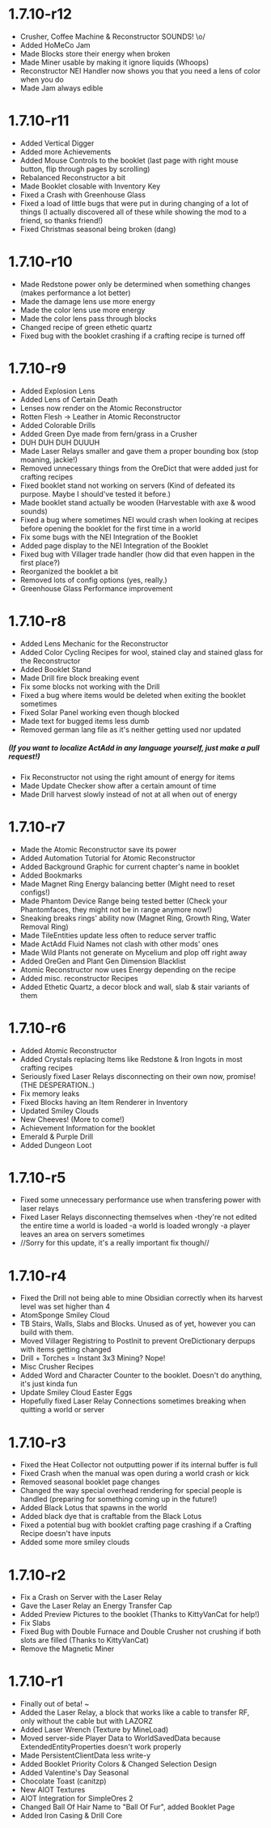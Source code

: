 # 1.7.10-r12
- Crusher, Coffee Machine & Reconstructor SOUNDS! \o/
- Added HoMeCo Jam
- Made Blocks store their energy when broken
- Made Miner usable by making it ignore liquids (Whoops)
- Reconstructor NEI Handler now shows you that you need a lens of color when you do
- Made Jam always edible

# 1.7.10-r11
- Added Vertical Digger
- Added more Achievements
- Added Mouse Controls to the booklet (last page with right mouse button, flip through pages by scrolling)
- Rebalanced Reconstructor a bit
- Made Booklet closable with Inventory Key
- Fixed a Crash with Greenhouse Glass
- Fixed a load of little bugs that were put in during changing of a lot of things (I actually discovered all of these while showing the mod to a friend, so thanks friend!)
- Fixed Christmas seasonal being broken (dang)

# 1.7.10-r10
- Made Redstone power only be determined when something changes (makes performance a lot better)
- Made the damage lens use more energy
- Made the color lens use more energy
- Made the color lens pass through blocks
- Changed recipe of green ethetic quartz
- Fixed bug with the booklet crashing if a crafting recipe is turned off

# 1.7.10-r9
- Added Explosion Lens
- Added Lens of Certain Death
- Lenses now render on the Atomic Reconstructor
- Rotten Flesh -> Leather in Atomic Reconstructor
- Added Colorable Drills
- Added Green Dye made from fern/grass in a Crusher
- DUH DUH DUH DUUUH
- Made Laser Relays smaller and gave them a proper bounding box (stop moaning, jackie!)
- Removed unnecessary things from the OreDict that were added just for crafting recipes
- Fixed booklet stand not working on servers (Kind of defeated its purpose. Maybe I should've tested it before.)
- Made booklet stand actually be wooden (Harvestable with axe & wood sounds)
- Fixed a bug where sometimes NEI would crash when looking at recipes before opening the booklet for the first time in a world
- Fix some bugs with the NEI Integration of the Booklet
- Added page display to the NEI Integration of the Booklet
- Fixed bug with Villager trade handler (how did that even happen in the first place?)
- Reorganized the booklet a bit
- Removed lots of config options (yes, really.)
- Greenhouse Glass Performance improvement

# 1.7.10-r8
- Added Lens Mechanic for the Reconstructor
- Added Color Cycling Recipes for wool, stained clay and stained glass for the Reconstructor
- Added Booklet Stand
- Made Drill fire block breaking event
- Fix some blocks not working with the Drill
- Fixed a bug where items would be deleted when exiting the booklet sometimes
- Fixed Solar Panel working even though blocked
- Made text for bugged items less dumb
- Removed german lang file as it's neither getting used nor updated
##### (If you want to localize ActAdd in any language yourself, just make a pull request!)
- Fix Reconstructor not using the right amount of energy for items
- Made Update Checker show after a certain amount of time
- Made Drill harvest slowly instead of not at all when out of energy

# 1.7.10-r7
- Made the Atomic Reconstructor save its power
- Added Automation Tutorial for Atomic Reconstructor
- Added Background Graphic for current chapter's name in booklet
- Added Bookmarks
- Made Magnet Ring Energy balancing better (Might need to reset configs!)
- Made Phantom Device Range being tested better (Check your Phantomfaces, they might not be in range anymore now!)
- Sneaking breaks rings' ability now (Magnet Ring, Growth Ring, Water Removal Ring)
- Made TileEntities update less often to reduce server traffic
- Made ActAdd Fluid Names not clash with other mods' ones
- Made Wild Plants not generate on Mycelium and plop off right away
- Added OreGen and Plant Gen Dimension Blacklist
- Atomic Reconstructor now uses Energy depending on the recipe
- Added misc. reconstructor Recipes
- Added Ethetic Quartz, a decor block and wall, slab & stair variants of them

# 1.7.10-r6
- Added Atomic Reconstructor
- Added Crystals replacing Items like Redstone & Iron Ingots in most crafting recipes
- Seriously fixed Laser Relays disconnecting on their own now, promise! (THE DESPERATION..)
- Fix memory leaks
- Fixed Blocks having an Item Renderer in Inventory
- Updated Smiley Clouds
- New Cheeves! (More to come!)
- Achievement Information for the booklet
- Emerald & Purple Drill
- Added Dungeon Loot

# 1.7.10-r5
- Fixed some unnecessary performance use when transfering power with laser relays
- Fixed Laser Relays disconnecting themselves when
    -they're not edited the entire time a world is loaded
    -a world is loaded wrongly
    -a player leaves an area on servers sometimes
- //Sorry for this update, it's a really important fix though//

# 1.7.10-r4
- Fixed the Drill not being able to mine Obsidian correctly when its harvest level was set higher than 4
- AtomSponge Smiley Cloud
- TB Stairs, Walls, Slabs and Blocks. Unused as of yet, however you can build with them.
- Moved Villager Registring to PostInit to prevent OreDictionary derpups with items getting changed
- Drill + Torches = Instant 3x3 Mining? Nope!
- Misc Crusher Recipes
- Added Word and Character Counter to the booklet. Doesn't do anything, it's just kinda fun
- Update Smiley Cloud Easter Eggs
- Hopefully fixed Laser Relay Connections sometimes breaking when quitting a world or server

# 1.7.10-r3
- Fixed the Heat Collector not outputting power if its internal buffer is full
- Fixed Crash when the manual was open during a world crash or kick
- Removed seasonal booklet page changes
- Changed the way special overhead rendering for special people is handled (preparing for something coming up in the future!)
- Added Black Lotus that spawns in the world
- Added black dye that is craftable from the Black Lotus
- Fixed a potential bug with booklet crafting page crashing if a Crafting Recipe doesn't have inputs
- Added some more smiley clouds

# 1.7.10-r2
- Fix a Crash on Server with the Laser Relay
- Gave the Laser Relay an Energy Transfer Cap
- Added Preview Pictures to the booklet (Thanks to KittyVanCat for help!)
- Fix Slabs
- Fixed Bug with Double Furnace and Double Crusher not crushing if both slots are filled (Thanks to KittyVanCat)
- Remove the Magnetic Miner

# 1.7.10-r1
- Finally out of beta! ~
- Added the Laser Relay, a block that works like a cable to transfer RF, only without the cable but with LAZORZ
- Added Laser Wrench (Texture by MineLoad)
- Moved server-side Player Data to WorldSavedData because ExtendedEntityProperties doesn't work properly
- Made PersistentClientData less write-y
- Added Booklet Priority Colors & Changed Selection Design
- Added Valentine's Day Seasonal
- Chocolate Toast (canitzp)
- New AIOT Textures
- AIOT Integration for SimpleOres 2
- Changed Ball Of Hair Name to "Ball Of Fur", added Booklet Page
- Added Iron Casing & Drill Core
